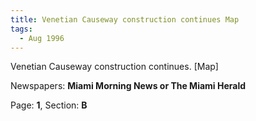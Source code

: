 ```yaml
---  
title: Venetian Causeway construction continues Map  
tags:  
  - Aug 1996  
---  
```

  
Venetian Causeway construction continues. [Map]  
  
Newspapers: **Miami Morning News or The Miami Herald**  
  
Page: **1**, Section: **B** 
